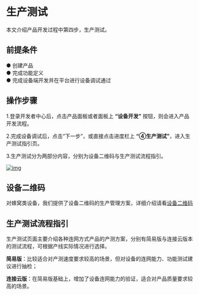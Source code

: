 # 生产测试

本文介绍产品开发过程中第四步，生产测试。

## **前提条件**

● 创建产品<br />
● 完成功能定义<br />
● 完成设备端开发并在平台进行设备调试通过

## **操作步骤**

1.登录开发者中心后，点击产品面板或者面板上 **“设备开发”** 按钮，则会进入产品开发流程。

2.完成设备调试后，点击“下一步”，或直接点击进度栏上 **“④生产测试”**，进入生产测试指引页。

3.生产测试分为两部分内容，分别为设备二维码与生产测试流程指引。

<a data-fancybox title="img" href="/guide/image2022-3-15_17-31-24.png?version=1&modificationDate=1646620844000&api=v2">![img](/guide/image2022-3-15_17-31-24.png?version=1&modificationDate=1646620844000&api=v2)</a>

## 设备二维码
对蜂窝类设备，我们提供了设备二维码的生产管理方案，详细介绍请看[设备二维码](/massProduct/QRcode.md)

## **生产测试流程指引**
生产测试页面主要介绍各种连网方式产品的产测方案，分别有简易版与连接云版本的测试流程，可根据产线实际情况进行选择。

**简易版**：比较适合对产测速度要求较高的场景，但对设备的连网能力、功能测试建议进行抽检；

**连接云版**：在简易版基础上，增加了设备连网能力的验证，适合对产品质量要求较高的场景。
